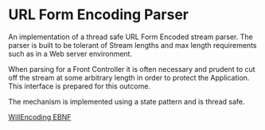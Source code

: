 URL Form Encoding Parser
=================

An implementation of a thread safe URL Form Encoded stream parser.
The parser is built to be tolerant of Stream lengths and max length requirements such as in a Web server environment. 

When parsing for a Front Controller it is often necessary and prudent to cut off the stream at some arbitrary length
in order to protect the Application. This interface is prepared for this outcome.
 
The mechanism is implemented using a state pattern and is thread safe.

[WillEncoding EBNF](willencoding.ebnf)

